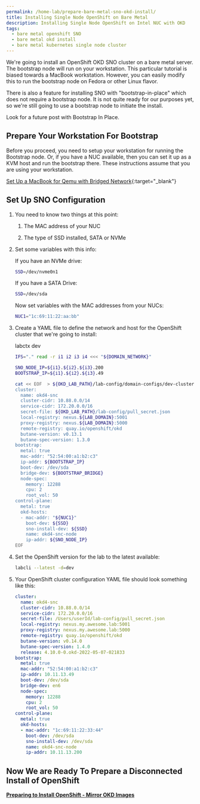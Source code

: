 ```yaml
---
permalink: /home-lab/prepare-bare-metal-sno-okd-install/
title: Installing Single Node OpenShift on Bare Metal
description: Installing Single Node OpenShift on Intel NUC with OKD
tags:
  - bare metal openshift SNO
  - bare metal okd install
  - bare metal kubernetes single node cluster
---
```

We're going to install an OpenShift OKD SNO cluster on a bare metal server.  The bootstrap node will run on your workstation.  This particular tutorial is biased towards a MacBook workstation.  However, you can easily modify this to run the bootstrap node on Fedora or other Linux flavor.

There is also a feature for installing SNO with "bootstrap-in-place" which does not require a bootstrap node.  It is not quite ready for our purposes yet, so we're still going to use a bootstrap node to initiate the install.

Look for a future post with Bootstrap In Place.

## Prepare Your Workstation For Bootstrap

Before you proceed, you need to setup your workstation for running the Bootstrap node.  Or, if you have a NUC available, then you can set it up as a KVM host and run the bootstrap there.  These instructions assume that you are using your workstation.

[Set Up a MacBook for Qemu with Bridged Network](/home-lab/bare-metal-bootstrap/){:target="_blank"}

## Set Up SNO Configuration

1. You need to know two things at this point:

   1. The MAC address of your NUC

   1. The type of SSD installed, SATA or NVMe

1. Set some variables with this info:

   If you have an NVMe drive:

   ```bash
   SSD=/dev/nvme0n1
   ```

   If you have a SATA Drive:

   ```bash
   SSD=/dev/sda
   ```

   Now set variables with the MAC addresses from your NUCs:

   ```bash
   NUC1="1c:69:11:22:aa:bb"
   ```

1. Create a YAML file to define the network and host for the OpenShift cluster that we're going to install:

   labctx dev

   ```bash
   IFS="." read -r i1 i2 i3 i4 <<< "${DOMAIN_NETWORK}"

   SNO_NODE_IP=${i1}.${i2}.${i3}.200
   BOOTSTRAP_IP=${i1}.${i2}.${i3}.49

   cat << EOF  > ${OKD_LAB_PATH}/lab-config/domain-configs/dev-cluster.yaml
   cluster:
     name: okd4-snc
     cluster-cidr: 10.88.0.0/14
     service-cidr: 172.20.0.0/16
     secret-file: ${OKD_LAB_PATH}/lab-config/pull_secret.json
     local-registry: nexus.${LAB_DOMAIN}:5001
     proxy-registry: nexus.${LAB_DOMAIN}:5000
     remote-registry: quay.io/openshift/okd
     butane-version: v0.13.1
     butane-spec-version: 1.3.0
   bootstrap:
     metal: true
     mac-addr: "52:54:00:a1:b2:c3"
     ip-addr: ${BOOTSTRAP_IP}
     boot-dev: /dev/sda
     bridge-dev: ${BOOTSTRAP_BRIDGE}
     node-spec:
       memory: 12288
       cpu: 2
       root_vol: 50
   control-plane:
     metal: true
     okd-hosts:
     - mac-addr: "${NUC1}"
       boot-dev: ${SSD}
       sno-install-dev: ${SSD}
       name: okd4-snc-node
       ip-addr: ${SNO_NODE_IP}
   EOF
   ```

1. Set the OpenShift version for the lab to the latest available:

   ```bash
   labcli --latest -d=dev
   ```

1. Your OpenShift cluster configuration YAML file should look something like this:

   ```yaml
   cluster:
     name: okd4-snc
     cluster-cidr: 10.88.0.0/14
     service-cidr: 172.20.0.0/16
     secret-file: /Users/userId/lab-config/pull_secret.json
     local-registry: nexus.my.awesome.lab:5001
     proxy-registry: nexus.my.awesome.lab:5000
     remote-registry: quay.io/openshift/okd
     butane-version: v0.14.0
     butane-spec-version: 1.4.0
     release: 4.10.0-0.okd-2022-05-07-021833
   bootstrap:
     metal: true
     mac-addr: "52:54:00:a1:b2:c3"
     ip-addr: 10.11.13.49
     boot-dev: /dev/sda
     bridge-dev: en6
     node-spec:
       memory: 12288
       cpu: 2
       root_vol: 50
   control-plane:
     metal: true
     okd-hosts:
     - mac-addr: "1c:69:11:22:33:44"
       boot-dev: /dev/sda
       sno-install-dev: /dev/sda
       name: okd4-snc-node
       ip-addr: 10.11.13.200
   ```

## Now We are Ready To Prepare a Disconnected Install of OpenShift

__[Preparing to Install OpenShift - Mirror OKD Images](/home-lab/mirror-okd-images/)__
